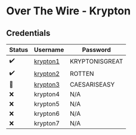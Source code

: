 # Over The Wire - Krypton

## Credentials

| Status | Username | Password |
|--------|----------|----------|
| ✔️ | [krypton1](krypton1.md) | KRYPTONISGREAT |
| ✔️ | [krypton2](krypton2.md) | ROTTEN |
| 🚧 | [krypton3](krypton3.md) | CAESARISEASY |
| ❌ | krypton4 | N/A |
| ❌ | krypton5 | N/A |
| ❌ | krypton6 | N/A |
| ❌ | krypton7 | N/A |
